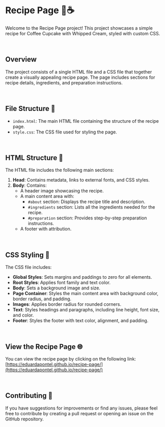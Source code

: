 # Recipe Page 🍰☕️

Welcome to the Recipe Page project! This project showcases a simple recipe for Coffee Cupcake with Whipped Cream, styled with custom CSS. 

<br>

## Overview

The project consists of a single HTML file and a CSS file that together create a visually appealing recipe page. The page includes sections for recipe details, ingredients, and preparation instructions.

<br>

## File Structure 📂

- `index.html`: The main HTML file containing the structure of the recipe page.
- `style.css`: The CSS file used for styling the page.

<br>

## HTML Structure 📝

The HTML file includes the following main sections:

1. **Head**: Contains metadata, links to external fonts, and CSS styles.
2. **Body**: Contains:
   - A header image showcasing the recipe.
   - A main content area with:
     - `#about` section: Displays the recipe title and description.
     - `#ingredients` section: Lists all the ingredients needed for the recipe.
     - `#preparation` section: Provides step-by-step preparation instructions.
   - A footer with attribution.

<br>

## CSS Styling 🎨

The CSS file includes:

- **Global Styles**: Sets margins and paddings to zero for all elements.
- **Root Styles**: Applies font family and text color.
- **Body**: Sets a background image and size.
- **Page Container**: Styles the main content area with background color, border radius, and padding.
- **Images**: Applies border radius for rounded corners.
- **Text**: Styles headings and paragraphs, including line height, font size, and color.
- **Footer**: Styles the footer with text color, alignment, and padding.

<br>

## View the Recipe Page 🌐

You can view the recipe page by clicking on the following link: [https://eduardapontel.github.io/recipe-page/](https://eduardapontel.github.io/recipe-page/)

<br>

## Contributing 🤝

If you have suggestions for improvements or find any issues, please feel free to contribute by creating a pull request or opening an issue on the GitHub repository.
